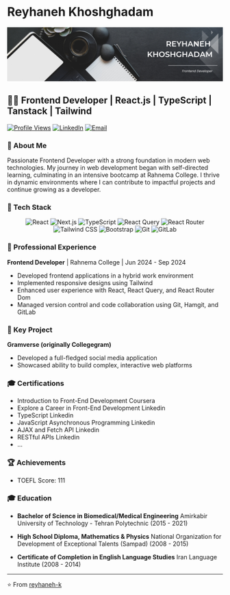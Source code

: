 # Reyhaneh Khoshghadam

<!-- Add your masthead image here -->
[![MasterHead](https://github.com/reyhaneh-k/reyhaneh-k/blob/main/Reyhaneh-github.png)](https://github.com/reyhaneh-k)

## 👩‍💻 Frontend Developer | React.js | TypeScript | Tanstack | Tailwind

[![Profile Views](https://komarev.com/ghpvc/?username=reyhaneh-k&color=blueviolet)](https://github.com/reyhaneh-k)
[![LinkedIn](https://img.shields.io/badge/LinkedIn-Connect-blue)](https://www.linkedin.com/in/reyhaneh-k/)
[![Email](https://img.shields.io/badge/Email-Contact-red)](mailto:reyhanehkhoshghadam@gmail.com)

### 👋 About Me

Passionate Frontend Developer with a strong foundation in modern web technologies. My journey in web development began with self-directed learning, culminating in an intensive bootcamp at Rahnema College. I thrive in dynamic environments where I can contribute to impactful projects and continue growing as a developer.

### 🚀 Tech Stack

<p align="center">
  <img src="https://img.shields.io/badge/ReactJS-20232A?style=for-the-badge&logo=react&logoColor=61DAFB" alt="React" />
  <img src="https://img.shields.io/badge/NextJS-000000?style=for-the-badge&logo=nextdotjs&logoColor=white" alt="Next.js" />
  <img src="https://img.shields.io/badge/TypeScript-007ACC?style=for-the-badge&logo=typescript&logoColor=white" alt="TypeScript" />
  <img src="https://img.shields.io/badge/React_Query-FF4154?style=for-the-badge&logo=react-query&logoColor=white" alt="React Query" />
  <img src="https://img.shields.io/badge/React_Router-CA4245?style=for-the-badge&logo=react-router&logoColor=white" alt="React Router" />
  <img src="https://img.shields.io/badge/Tailwind_CSS-38B2AC?style=for-the-badge&logo=tailwind-css&logoColor=white" alt="Tailwind CSS" />
  <img src="https://img.shields.io/badge/Bootstrap-563D7C?style=for-the-badge&logo=bootstrap&logoColor=white" alt="Bootstrap" />
  <img src="https://img.shields.io/badge/Git-F05032?style=for-the-badge&logo=git&logoColor=white" alt="Git" />
  <img src="https://img.shields.io/badge/GitLab-330F63?style=for-the-badge&logo=gitlab&logoColor=white" alt="GitLab" />
</p>

### 💼 Professional Experience

**Frontend Developer** | Rahnema College | Jun 2024 - Sep 2024
- Developed frontend applications in a hybrid work environment
- Implemented responsive designs using Tailwind
- Enhanced user experience with React, React Query, and React Router Dom
- Managed version control and code collaboration using Git, Hamgit, and GitLab

### 🌟 Key Project

**Gramverse (originally Collegegram)**
- Developed a full-fledged social media application
- Showcased ability to build complex, interactive web platforms

### 🎓 Certifications

- Introduction to Front-End Development Coursera
- Explore a Career in Front-End Development Linkedin
- TypeScript Linkedin
- JavaScript Asynchronous Programming Linkedin
- AJAX and Fetch API Linkedin
- RESTful APIs Linkedin
- ...

### 🏆 Achievements

- TOEFL Score: 111

### 🎓 Education

- **Bachelor of Science in Biomedical/Medical Engineering**
  Amirkabir University of Technology - Tehran Polytechnic (2015 - 2021)

- **High School Diploma, Mathematics & Physics**
  National Organization for Development of Exceptional Talents (Sampad) (2008 - 2015)

- **Certificate of Completion in English Language Studies**
  Iran Language Institute (2008 - 2014)

---

⭐️ From [reyhaneh-k](https://github.com/reyhaneh-k)

